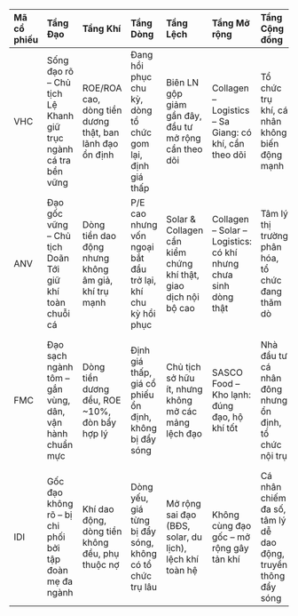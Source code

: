 | Mã cổ phiếu   | Tầng Đạo                                                       | Tầng Khí                                                | Tầng Dòng                                                    | Tầng Lệch                                                      | Tầng Mở rộng                                                   | Tầng Cộng đồng                                                 | Tầng Tâm                                                    | Tầng Luân                                         | Tầng Cảnh giới                                          |
|:--------------|:---------------------------------------------------------------|:--------------------------------------------------------|:-------------------------------------------------------------|:---------------------------------------------------------------|:---------------------------------------------------------------|:---------------------------------------------------------------|:------------------------------------------------------------|:--------------------------------------------------|:--------------------------------------------------------|
| VHC           | Sống đạo rõ – Chủ tịch Lệ Khanh giữ trục ngành cá tra bền vững | ROE/ROA cao, dòng tiền dương thật, ban lãnh đạo ổn định | Đang hồi phục chu kỳ, dòng tổ chức gom lại, định giá thấp    | Biên LN gộp giảm gần đây, đầu tư mở rộng cần theo dõi          | Collagen – Logistics – Sa Giang: có khí, cần theo dõi          | Tổ chức trụ khí, cá nhân không biến động mạnh                  | Văn hóa tỉnh – sống đạo – không chạy theo sóng              | Vòng quay sinh khí tốt – dòng vận hành ổn định    | Ở tầng phát đạo – giữ vững khí ngành và khai sáng hệ    |
| ANV           | Đạo gốc vững – Chủ tịch Doãn Tới giữ khí toàn chuỗi cá         | Dòng tiền dao động nhưng không âm giả, khí trụ mạnh     | P/E cao nhưng vốn ngoại bắt đầu trở lại, khí chu kỳ hồi phục | Solar & Collagen cần kiểm chứng khí thật, giao dịch nội bộ cao | Collagen – Solar – Logistics: có khí nhưng chưa sinh dòng thật | Tâm lý thị trường phân hóa, tổ chức đang thăm dò               | Văn phong nội tại, biết vị trí, giữ hệ sinh thái ngành cá   | Asset Turnover tốt, tái đầu tư đúng chu kỳ        | Tái trụ – đang bước lên tầng khí vững sau pha khó       |
| FMC           | Đạo sạch ngành tôm – gắn vùng, dân, vận hành chuẩn mực         | Dòng tiền dương đều, ROE ~10%, đòn bẩy hợp lý           | Định giá thấp, giá cổ phiếu ổn định, không bị đẩy sóng       | Chủ tịch sở hữu ít, nhưng không mở các mảng lệch đạo           | SASCO Food – Kho lạnh: đúng đạo, hộ khí tốt                    | Nhà đầu tư cá nhân đông nhưng ổn định, tổ chức nội trụ         | Vận hành ổn định – không PR hóa – giữ nội lực tỉnh táo      | Vòng quay cao – tài sản sống – khí sinh đều       | Tỉnh thức – sống không lệch đạo – khí tuần hoàn ổn định |
| IDI           | Gốc đạo không rõ – bị chi phối bởi tập đoàn mẹ đa ngành        | Khí dao động, dòng tiền không đều, phụ thuộc nợ         | Dòng yếu, giá từng bị đẩy sóng, không có tổ chức trụ lâu     | Mở rộng sai đạo (BĐS, solar, du lịch), lệch khí toàn hệ        | Không cùng đạo gốc – mở rộng gây tản khí                       | Cá nhân chiếm đa số, tâm lý dễ dao động, truyền thông đẩy sóng | Thiếu chiều sâu – chạy sóng – không có hệ phản biện nội tại | Vòng quay yếu – khí kẹt vòng – dòng phụ thuộc vay | Chưa tỉnh – dễ cuốn theo sóng – ở cảnh giới lệch khí    |